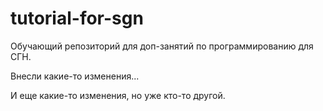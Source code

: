 # tutorial-for-sgn
Обучающий репозиторий для доп-занятий по программированию для СГН. 

Внесли какие-то изменения... 

И еще какие-то изменения, но уже кто-то другой. 
